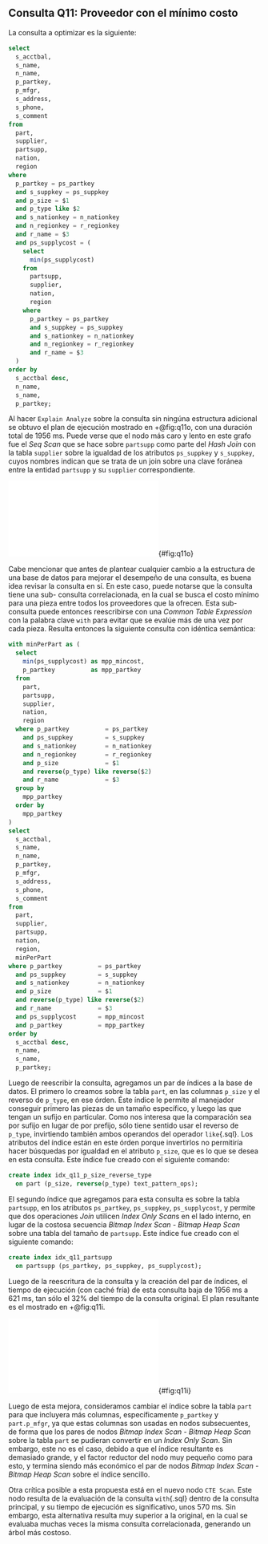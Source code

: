 ## Consulta Q11: Proveedor con el mínimo costo

La consulta a optimizar es la siguiente:

```sql
select
  s_acctbal,
  s_name,
  n_name,
  p_partkey,
  p_mfgr,
  s_address,
  s_phone,
  s_comment
from
  part,
  supplier,
  partsupp,
  nation,
  region
where
  p_partkey = ps_partkey
  and s_suppkey = ps_suppkey
  and p_size = $1
  and p_type like $2
  and s_nationkey = n_nationkey
  and n_regionkey = r_regionkey
  and r_name = $3
  and ps_supplycost = (
    select
      min(ps_supplycost)
    from
      partsupp,
      supplier,
      nation,
      region
    where
      p_partkey = ps_partkey
      and s_suppkey = ps_suppkey
      and s_nationkey = n_nationkey
      and n_regionkey = r_regionkey
      and r_name = $3
  )
order by
  s_acctbal desc,
  n_name,
  s_name,
  p_partkey;
```

Al hacer `Explain Analyze` sobre la consulta sin ningúna estructura adicional se
obtuvo el plan de ejecución mostrado en +@fig:q11o, con una
duración total de 1956 ms. Puede verse que el nodo más caro y lento en este
grafo fue el *Seq Scan* que se hace sobre `partsupp` como parte del *Hash Join*
con la tabla `supplier` sobre la igualdad de los atributos `ps_suppkey` y
`s_suppkey`, cuyos nombres indican que se trata de un join sobre una clave
foránea entre la entidad `partsupp` y su `supplier` correspondiente.

![Árbol de ejecucion de la consulta Q11 original](img/plan_q11original.pdf){#fig:q11o}

Cabe mencionar que antes de plantear cualquier cambio a la estructura de una
base de datos para mejorar el desempeño de una consulta, es buena idea revisar
la consulta en sí. En este caso, puede notarse que la consulta tiene una sub-
consulta correlacionada, en la cual se busca el costo mínimo para una pieza
entre todos los proveedores que la ofrecen. Esta sub-consulta puede entonces
reescribirse con una *Common Table Expression* con la palabra clave `with` para
evitar que se evalúe más de una vez por cada pieza. Resulta entonces la
siguiente consulta con idéntica semántica:

```sql
with minPerPart as (
  select
    min(ps_supplycost) as mpp_mincost,
    p_partkey          as mpp_partkey
  from
    part,
    partsupp,
    supplier,
    nation,
    region
  where p_partkey          = ps_partkey
    and ps_suppkey         = s_suppkey
    and s_nationkey        = n_nationkey
    and n_regionkey        = r_regionkey
    and p_size             = $1
    and reverse(p_type) like reverse($2)
    and r_name             = $3
  group by
    mpp_partkey
  order by
    mpp_partkey
)
select
  s_acctbal,
  s_name,
  n_name,
  p_partkey,
  p_mfgr,
  s_address,
  s_phone,
  s_comment
from
  part,
  supplier,
  partsupp,
  nation,
  region,
  minPerPart
where p_partkey          = ps_partkey
  and ps_suppkey         = s_suppkey
  and s_nationkey        = n_nationkey
  and p_size             = $1
  and reverse(p_type) like reverse($2)
  and r_name             = $3
  and ps_supplycost      = mpp_mincost
  and p_partkey          = mpp_partkey
order by
  s_acctbal desc,
  n_name,
  s_name,
  p_partkey;
```

Luego de reescribir la consulta, agregamos un par de índices a la base de datos.
El primero lo creamos sobre la tabla `part`, en las columnas `p_size` y el
reverso de `p_type`, en ese órden. Éste índice le permite al manejador conseguir
primero las piezas de un tamaño específico, y luego las que tengan un sufijo en
particular. Como nos interesa que la comparación sea por sufijo en lugar de por
prefijo, sólo tiene sentido usar el reverso de `p_type`, invirtiendo también
ambos operandos del operador `like`{.sql}. Los atributos del índice están en
este órden porque invertirlos no permitiría hacer búsquedas por igualdad en el
atributo `p_size`, que es lo que se desea en esta consulta. Este índice fue
creado con el siguiente comando:

```sql
create index idx_q11_p_size_reverse_type
  on part (p_size, reverse(p_type) text_pattern_ops);
```

El segundo índice que agregamos para esta consulta es sobre la tabla `partsupp`,
en los atributos `ps_partkey`, `ps_suppkey`, `ps_supplycost`, y permite que dos
operaciones *Join* utilicen *Index Only Scan*s en el lado interno, en lugar de
la costosa secuencia *Bitmap Index Scan - Bitmap Heap Scan* sobre una tabla del
tamaño de `partsupp`. Este índice fue creado con el siguiente comando:

```sql
create index idx_q11_partsupp
  on partsupp (ps_partkey, ps_suppkey, ps_supplycost);
```

Luego de la reescritura de la consulta y la creación del par de índices, el
tiempo de ejecución (con caché fría) de esta consulta baja de 1956 ms a 621 ms,
tan sólo el 32% del tiempo de la consulta original. El plan resultante es el
mostrado en +@fig:q11i.

![Árbol de ejecucion de la consulta Q11 modificada, con índices](img/plan_q11improved.pdf){#fig:q11i}

Luego de esta mejora, consideramos cambiar el índice sobre la tabla `part` para
que incluyera más columnas, específicamente `p_partkey` y `part.p_mfgr`, ya que
estas columnas son usadas en nodos subsecuentes, de forma que los pares de nodos
*Bitmap Index Scan - Bitmap Heap Scan* sobre la tabla `part` se pudieran
convertir en un *Index Only Scan*. Sin embargo,  este no es el caso, debido a
que el índice resultante es demasiado grande, y el factor reductor del nodo muy
pequeño como para esto, y termina siendo más económico el par de nodos *Bitmap
Index Scan - Bitmap Heap Scan* sobre el índice sencillo.

Otra crítica posible a esta propuesta está en el nuevo nodo `CTE Scan`. Este
nodo resulta de la evaluación de la consulta `with`{.sql} dentro de la
consulta principal, y su tiempo de ejecución es significativo, unos 570 ms.
Sin embargo, esta alternativa resulta muy superior a la original, en la cual
se evaluaba muchas veces la misma consulta correlacionada, generando un árbol
más costoso.
